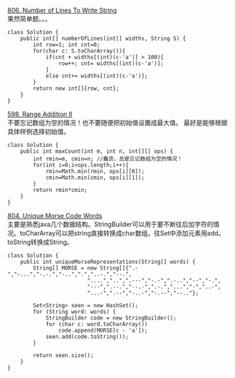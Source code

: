 [806. Number of Lines To Write String](https://leetcode.com/problems/number-of-lines-to-write-string/description/)<br>
果然简单题。。。
```
class Solution {
    public int[] numberOfLines(int[] widths, String S) {
        int row=1; int cnt=0;
        for(char c: S.toCharArray()){
            if(cnt + widths[(int)(c-'a')] > 100){
                row++; cnt= widths[(int)(c-'a')];
            }
            else cnt+= widths[(int)(c-'a')];
        }
        return new int[]{row, cnt};
    }
}
```
[598. Range Addition II](https://leetcode.com/problems/range-addition-ii/description/)<br>
不要忘记数组为空的情况！也不要随便把初始值设置成最大值。
最好是能够根据具体样例选择初始值。
```
class Solution {
    public int maxCount(int m, int n, int[][] ops) {
        int rmin=m, cmin=n; //蠢货，总是忘记数组为空的情况！
        for(int i=0;i<ops.length;i++){
            rmin=Math.min(rmin, ops[i][0]);
            cmin=Math.min(cmin, ops[i][1]);
        }
        return rmin*cmin;
    }
}
```
[804. Unique Morse Code Words](https://leetcode.com/problems/unique-morse-code-words/description/)<br>
主要是熟悉java几个数据结构。StringBuilder可以用于要不断往后加字符的情况。toCharArray可以把string直接转换成char数组。往Set中添加元素用add。toString转换成String。

```
class Solution {
    public int uniqueMorseRepresentations(String[] words) {
        String[] MORSE = new String[]{".-","-...","-.-.","-..",".","..-.","--.",
                         "....","..",".---","-.-",".-..","--","-.",
                         "---",".--.","--.-",".-.","...","-","..-",
                         "...-",".--","-..-","-.--","--.."};

        Set<String> seen = new HashSet();
        for (String word: words) {
            StringBuilder code = new StringBuilder();
            for (char c: word.toCharArray())
                code.append(MORSE[c - 'a']);
            seen.add(code.toString());
        }

        return seen.size();
    }
}
```